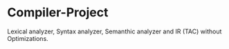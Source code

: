 # Compiler-Project
Lexical analyzer, Syntax analyzer, Semanthic analyzer and IR (TAC) without Optimizations.
